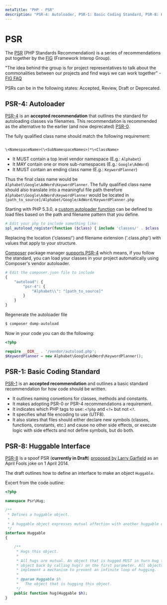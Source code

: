```yaml
---
metaTitle: "PHP - PSR"
description: "PSR-4: Autoloader, PSR-1: Basic Coding Standard, PSR-8: Huggable Interface"
---
```


# PSR


The [PSR](http://www.php-fig.org/psr/) (PHP Standards Recommendation) is a series of recommendations put together by the [FIG](http://www.php-fig.org/) (Framework Interop Group).

"The idea behind the group is for project representatives to talk about the commonalities between our projects and find ways we can work together" - [FIG FAQ](http://www.php-fig.org/faqs/)

PSRs can be in the following states: Accepted, Review, Draft or Deprecated.



## PSR-4: Autoloader


[PSR-4](http://www.php-fig.org/psr/psr-4/) is an **accepted recommendation** that outlines the standard for autoloading classes via filenames. This recommendation is recommended as the alternative to the earlier (and now deprecated) [PSR-0](http://www.php-fig.org/psr/psr-0/).

The fully qualified class name should match the following requirement:

```

\<NamespaceName>(\<SubNamespaceNames>)*\<ClassName>

```


- It MUST contain a top level vendor namespace (E.g.: `Alphabet`)
- It MAY contain one or more sub-namespaces (E.g.: `Google\AdWord`)
- It MUST contain an ending class name (E.g.: `KeywordPlanner`)

Thus the final class name would be `Alphabet\Google\AdWord\KeywordPlanner`. The fully qualified class name should also translate into a meaningful file path therefore `Alphabet\Google\AdWord\KeywordPlanner` would be located in `[path_to_source]/Alphabet/Google/AdWord/KeywordPlanner.php`

Starting with PHP 5.3.0, a [custom autoloader function](http://php.net/manual/en/function.spl-autoload-register.php) can be defined to load files based on the path and filename pattern that you define.

```php
# Edit your php to include something like:
spl_autoload_register(function ($class) { include 'classes/' . $class . '.class.php';});

```

Replacing the location ('classes/') and filename extension ('.class.php') with values that apply to your structure.

[Composer](https://stackoverflow.com/documentation/php/1053/composer-dependency-manager) package manager [supports PSR-4](https://getcomposer.org/doc/01-basic-usage.md#autoloading) which means, if you follow the standard, you can load your classes in your project automatically using Composer's vendor autoloader.

```php
# Edit the composer.json file to include
{
    "autoload": {
        "psr-4": {
            "Alphabet\\": "[path_to_source]"
        }
    }
}

```

Regenerate the autoloader file

```php
$ composer dump-autoload

```

Now in your code you can do the following:

```php
<?php

require __DIR__ . '/vendor/autoload.php';
$KeywordPlanner = new Alphabet\Google\AdWord\KeywordPlanner();

```



## PSR-1: Basic Coding Standard


[PSR-1](http://www.php-fig.org/psr/psr-1/) is an **accepted recommendation** and outlines a basic standard recommendation for how code should be written.

- It outlines naming convetions for classes, methods and constants.
- It makes adopting PSR-0 or PSR-4 recommendations a requirement.
- It indicates which PHP tags to use: `<?php` and `<?=` but not `<?`.
- It specifies what file encoding to use (UTF8).
- It also states that files should either declare new symbols (classes, functions, constants, etc.) and cause no other side effects, or execute logic with side effects and not define symbols, but do both.



## PSR-8: Huggable Interface


[PSR-8](https://github.com/php-fig/fig-standards/tree/master/proposed/psr-8-hug) is a spoof PSR (**currently in Draft**) [proposed by Larry Garfield](https://groups.google.com/d/msg/php-fig/pcCMC6Kpq74/fEhWihgz_zMJ) as an April Fools joke on 1 April 2014.

The draft outlines how to define an interface to make an object `Huggable`.

Excert from the code outline:

```php
<?php

namespace Psr\Hug;

/**
 * Defines a huggable object.
 *
 * A huggable object expresses mutual affection with another huggable object.
 */
interface Huggable
{

    /**
     * Hugs this object.
     *
     * All hugs are mutual. An object that is hugged MUST in turn hug the other
     * object back by calling hug() on the first parameter. All objects MUST
     * implement a mechanism to prevent an infinite loop of hugging.
     *
     * @param Huggable $h
     *   The object that is hugging this object.
     */
    public function hug(Huggable $h);
}

```

